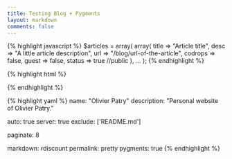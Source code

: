 ```yaml
---
title: Testing Blog + Pygments
layout: markdown
comments: false
---
```

{% highlight javascript %}
$articles = array(
  array(
    title => "Article title",
    desc => "A little article description",
    url => "/blog/url-of-the-article",
    codrops => false,
    guest => false,
    status => true //public
  ),
  ...
);
{% endhighlight %}

{% highlight html %}
<link rel="stylesheet" type="text/css" href="/styles/pygments/vim/desert.css" disabled>
<link rel="stylesheet" type="text/css" href="/styles/pygments/vim/freya.css" disabled>
<link rel="stylesheet" type="text/css" href="/styles/pygments/vim/inkpot.css" disabled>
<link rel="stylesheet" type="text/css" href="/styles/pygments/vim/mustang.css" disabled>
<link rel="stylesheet" type="text/css" href="/styles/pygments/vim/no_quarter.css" disabled>
<link rel="stylesheet" type="text/css" href="/styles/pygments/vim/nuvola.css" disabled>
<link rel="stylesheet" type="text/css" href="/styles/pygments/vim/peaksea.css" disabled>
<link rel="stylesheet" type="text/css" href="/styles/pygments/vim/railscasts.css" disabled>
<link rel="stylesheet" type="text/css" href="/styles/pygments/vim/rdark.css" disabled>
<link rel="stylesheet" type="text/css" href="/styles/pygments/vim/slate.css">
{% endhighlight %}

{% highlight yaml %}
name: "Olivier Patry"
description: "Personal website of Olivier Patry."

auto: true
server: true
exclude: ['README.md']

paginate: 8

markdown: rdiscount
permalink: pretty
pygments: true
{% endhighlight %}